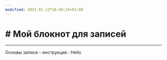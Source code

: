```yaml
---
modified: 2021-01-12T18:49:33+03:00
---
```


# # Мой блокнот для записей

____

Основы записи - инструкция :
Hello